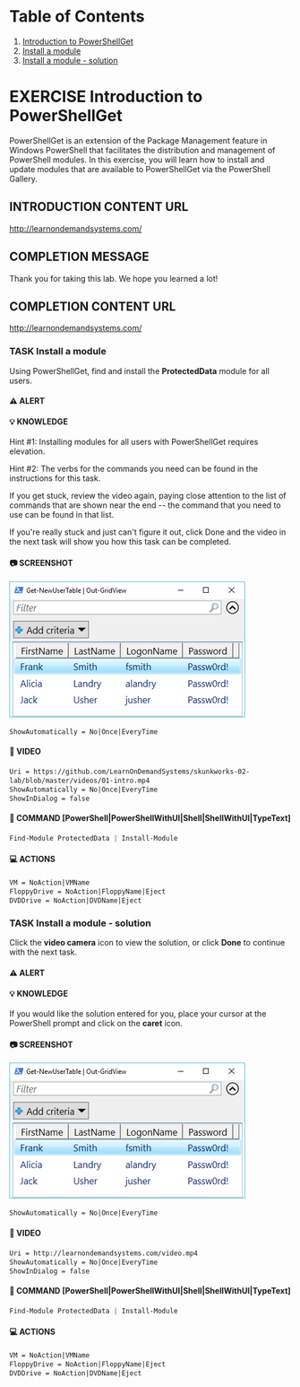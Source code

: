 # Table of Contents
1. [Introduction to PowerShellGet](#exercise-introduction-to-powershellget)
  1. [Install a module](#task-install-a-module)
  1. [Install a module - solution](#task-install-a-module---solution)

# EXERCISE Introduction to PowerShellGet

PowerShellGet is an extension of the Package Management feature in Windows PowerShell that facilitates the distribution and management of PowerShell modules. In this exercise, you will learn how to install and update modules that are available to PowerShellGet via the PowerShell Gallery.

## INTRODUCTION CONTENT URL

http://learnondemandsystems.com/

## COMPLETION MESSAGE

Thank you for taking this lab. We hope you learned a lot!

## COMPLETION CONTENT URL

http://learnondemandsystems.com/

### TASK Install a module

Using PowerShellGet, find and install the **ProtectedData** module for all users.

#### :warning: ALERT

#### :bulb: KNOWLEDGE

Hint #1: Installing modules for all users with PowerShellGet requires elevation.

Hint #2: The verbs for the commands you need can be found in the instructions for this task.

If you get stuck, review the video again, paying close attention to the list of commands that are shown near the end -- the command that you need to use can be found in that list.

If you're really stuck and just can't figure it out, click Done and the video in the next task will show you how this task can be completed.

#### :camera: SCREENSHOT

![New user table](https://github.com/LearnOnDemandSystems/skunkworks-02-lab/blob/master/screenshots/NewUserTable.png)
```
ShowAutomatically = No|Once|EveryTime
```

#### :movie_camera: VIDEO

```
Uri = https://github.com/LearnOnDemandSystems/skunkworks-02-lab/blob/master/videos/01-intro.mp4
ShowAutomatically = No|Once|EveryTime
ShowInDialog = false
```

#### :calling: COMMAND [PowerShell|PowerShellWithUI|Shell|ShellWithUI|TypeText]

```PowerShell
Find-Module ProtectedData | Install-Module
```

#### :computer: ACTIONS

```
VM = NoAction|VMName
FloppyDrive = NoAction|FloppyName|Eject
DVDDrive = NoAction|DVDName|Eject
```

### TASK Install a module - solution

Click the **video camera** icon to view the solution, or click **Done** to continue with the next task.

#### :warning: ALERT

#### :bulb: KNOWLEDGE

If you would like the solution entered for you, place your cursor at the PowerShell prompt and click on the **caret** icon.

#### :camera: SCREENSHOT

![New user table](https://github.com/LearnOnDemandSystems/skunkworks-02-lab/blob/master/screenshots/NewUserTable.png)
```
ShowAutomatically = No|Once|EveryTime
```

#### :movie_camera: VIDEO

```
Uri = http://learnondemandsystems.com/video.mp4
ShowAutomatically = No|Once|EveryTime
ShowInDialog = false
```

#### :calling: COMMAND [PowerShell|PowerShellWithUI|Shell|ShellWithUI|TypeText]

```PowerShell
Find-Module ProtectedData | Install-Module
```

#### :computer: ACTIONS

```
VM = NoAction|VMName
FloppyDrive = NoAction|FloppyName|Eject
DVDDrive = NoAction|DVDName|Eject
```

